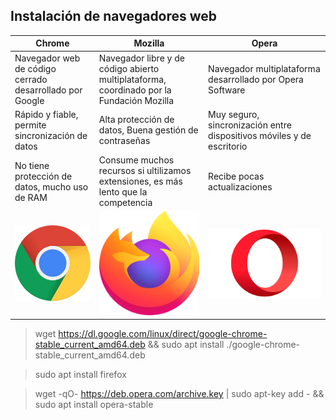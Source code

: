 ## Instalación de navegadores web  
|**Chrome**|**Mozilla**|**Opera**|  
| -- | -- | -- |  
| Navegador web de código cerrado desarrollado por Google | Navegador libre y de código abierto multiplataforma, coordinado por la Fundación Mozilla | Navegador multiplataforma desarrollado por Opera Software |  
| Rápido y fiable, permite sincronización de datos | Alta protección de datos, Buena gestión de contraseñas | Muy seguro, sincronización entre dispositivos móviles y de escritorio |  
| No tiene protección de datos, mucho uso de RAM | Consume muchos recursos si ultilizamos extensiones, es más lento que la competencia | Recibe pocas actualizaciones |  
| ![Chrome logo](./chrome.png "Chrome logo") | ![Firefox logo](./firefox.png "Firefox logo") | ![Opera logo](./opera.png "Opera logo") |  
> wget https://dl.google.com/linux/direct/google-chrome-stable_current_amd64.deb && sudo apt install ./google-chrome-stable_current_amd64.deb  

<!-- -->
> sudo apt install firefox  

<!-- -->
> wget -qO- https://deb.opera.com/archive.key | sudo apt-key add - && sudo apt install opera-stable